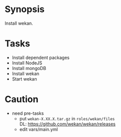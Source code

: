 # Synopsis

Install wekan.

# Tasks

- Install dependent packages
- Install NodeJS
- Install mongoDB
- Install wekan
- Start wekan

# Caution

- need pre-tasks
    - put ``wekan-X.XX.X.tar.gz`` in ``roles/wekan/files``  
      DL: https://github.com/wekan/wekan/releases
    - edit vars/main.yml
